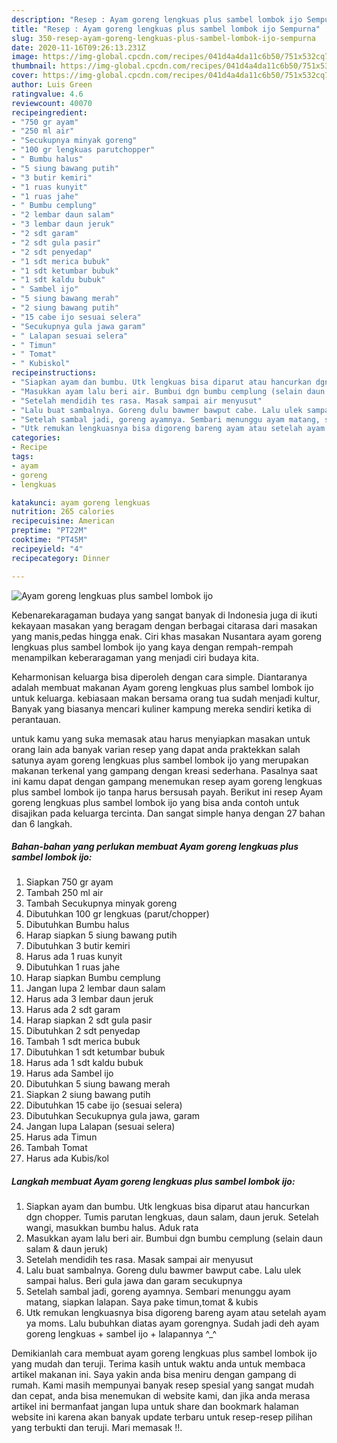 ```yaml
---
description: "Resep : Ayam goreng lengkuas plus sambel lombok ijo Sempurna"
title: "Resep : Ayam goreng lengkuas plus sambel lombok ijo Sempurna"
slug: 350-resep-ayam-goreng-lengkuas-plus-sambel-lombok-ijo-sempurna
date: 2020-11-16T09:26:13.231Z
image: https://img-global.cpcdn.com/recipes/041d4a4da11c6b50/751x532cq70/ayam-goreng-lengkuas-plus-sambel-lombok-ijo-foto-resep-utama.jpg
thumbnail: https://img-global.cpcdn.com/recipes/041d4a4da11c6b50/751x532cq70/ayam-goreng-lengkuas-plus-sambel-lombok-ijo-foto-resep-utama.jpg
cover: https://img-global.cpcdn.com/recipes/041d4a4da11c6b50/751x532cq70/ayam-goreng-lengkuas-plus-sambel-lombok-ijo-foto-resep-utama.jpg
author: Luis Green
ratingvalue: 4.6
reviewcount: 40070
recipeingredient:
- "750 gr ayam"
- "250 ml air"
- "Secukupnya minyak goreng"
- "100 gr lengkuas parutchopper"
- " Bumbu halus"
- "5 siung bawang putih"
- "3 butir kemiri"
- "1 ruas kunyit"
- "1 ruas jahe"
- " Bumbu cemplung"
- "2 lembar daun salam"
- "3 lembar daun jeruk"
- "2 sdt garam"
- "2 sdt gula pasir"
- "2 sdt penyedap"
- "1 sdt merica bubuk"
- "1 sdt ketumbar bubuk"
- "1 sdt kaldu bubuk"
- " Sambel ijo"
- "5 siung bawang merah"
- "2 siung bawang putih"
- "15 cabe ijo sesuai selera"
- "Secukupnya gula jawa garam"
- " Lalapan sesuai selera"
- " Timun"
- " Tomat"
- " Kubiskol"
recipeinstructions:
- "Siapkan ayam dan bumbu. Utk lengkuas bisa diparut atau hancurkan dgn chopper. Tumis parutan lengkuas, daun salam, daun jeruk. Setelah wangi, masukkan bumbu halus. Aduk rata"
- "Masukkan ayam lalu beri air. Bumbui dgn bumbu cemplung (selain daun salam &amp; daun jeruk)"
- "Setelah mendidih tes rasa. Masak sampai air menyusut"
- "Lalu buat sambalnya. Goreng dulu bawmer bawput cabe. Lalu ulek sampai halus. Beri gula jawa dan garam secukupnya"
- "Setelah sambal jadi, goreng ayamnya. Sembari menunggu ayam matang, siapkan lalapan. Saya pake timun,tomat &amp; kubis"
- "Utk remukan lengkuasnya bisa digoreng bareng ayam atau setelah ayam ya moms. Lalu bubuhkan diatas ayam gorengnya. Sudah jadi deh ayam goreng lengkuas + sambel ijo + lalapannya ^_^"
categories:
- Recipe
tags:
- ayam
- goreng
- lengkuas

katakunci: ayam goreng lengkuas 
nutrition: 265 calories
recipecuisine: American
preptime: "PT22M"
cooktime: "PT45M"
recipeyield: "4"
recipecategory: Dinner

---
```



![Ayam goreng lengkuas plus sambel lombok ijo](https://img-global.cpcdn.com/recipes/041d4a4da11c6b50/751x532cq70/ayam-goreng-lengkuas-plus-sambel-lombok-ijo-foto-resep-utama.jpg)

Kebenarekaragaman budaya yang sangat banyak di Indonesia juga di ikuti kekayaan masakan yang beragam dengan berbagai citarasa dari masakan yang manis,pedas hingga enak. Ciri khas masakan Nusantara ayam goreng lengkuas plus sambel lombok ijo yang kaya dengan rempah-rempah menampilkan keberaragaman yang menjadi ciri budaya kita.




Keharmonisan keluarga bisa diperoleh dengan cara simple. Diantaranya adalah membuat makanan Ayam goreng lengkuas plus sambel lombok ijo untuk keluarga. kebiasaan makan bersama orang tua sudah menjadi kultur, Banyak yang biasanya mencari kuliner kampung mereka sendiri ketika di perantauan.

untuk kamu yang suka memasak atau harus menyiapkan masakan untuk orang lain ada banyak varian resep yang dapat anda praktekkan salah satunya ayam goreng lengkuas plus sambel lombok ijo yang merupakan makanan terkenal yang gampang dengan kreasi sederhana. Pasalnya saat ini kamu dapat dengan gampang menemukan resep ayam goreng lengkuas plus sambel lombok ijo tanpa harus bersusah payah.
Berikut ini resep Ayam goreng lengkuas plus sambel lombok ijo yang bisa anda contoh untuk disajikan pada keluarga tercinta. Dan sangat simple hanya dengan 27 bahan dan 6 langkah.


<!--inarticleads1-->

##### Bahan-bahan yang perlukan membuat Ayam goreng lengkuas plus sambel lombok ijo:

1. Siapkan 750 gr ayam
1. Tambah 250 ml air
1. Tambah Secukupnya minyak goreng
1. Dibutuhkan 100 gr lengkuas (parut/chopper)
1. Dibutuhkan  Bumbu halus
1. Harap siapkan 5 siung bawang putih
1. Dibutuhkan 3 butir kemiri
1. Harus ada 1 ruas kunyit
1. Dibutuhkan 1 ruas jahe
1. Harap siapkan  Bumbu cemplung
1. Jangan lupa 2 lembar daun salam
1. Harus ada 3 lembar daun jeruk
1. Harus ada 2 sdt garam
1. Harap siapkan 2 sdt gula pasir
1. Dibutuhkan 2 sdt penyedap
1. Tambah 1 sdt merica bubuk
1. Dibutuhkan 1 sdt ketumbar bubuk
1. Harus ada 1 sdt kaldu bubuk
1. Harus ada  Sambel ijo
1. Dibutuhkan 5 siung bawang merah
1. Siapkan 2 siung bawang putih
1. Dibutuhkan 15 cabe ijo (sesuai selera)
1. Dibutuhkan Secukupnya gula jawa, garam
1. Jangan lupa  Lalapan (sesuai selera)
1. Harus ada  Timun
1. Tambah  Tomat
1. Harus ada  Kubis/kol




<!--inarticleads2-->

##### Langkah membuat  Ayam goreng lengkuas plus sambel lombok ijo:

1. Siapkan ayam dan bumbu. Utk lengkuas bisa diparut atau hancurkan dgn chopper. Tumis parutan lengkuas, daun salam, daun jeruk. Setelah wangi, masukkan bumbu halus. Aduk rata
1. Masukkan ayam lalu beri air. Bumbui dgn bumbu cemplung (selain daun salam &amp; daun jeruk)
1. Setelah mendidih tes rasa. Masak sampai air menyusut
1. Lalu buat sambalnya. Goreng dulu bawmer bawput cabe. Lalu ulek sampai halus. Beri gula jawa dan garam secukupnya
1. Setelah sambal jadi, goreng ayamnya. Sembari menunggu ayam matang, siapkan lalapan. Saya pake timun,tomat &amp; kubis
1. Utk remukan lengkuasnya bisa digoreng bareng ayam atau setelah ayam ya moms. Lalu bubuhkan diatas ayam gorengnya. Sudah jadi deh ayam goreng lengkuas + sambel ijo + lalapannya ^_^




Demikianlah cara membuat ayam goreng lengkuas plus sambel lombok ijo yang mudah dan teruji. Terima kasih untuk waktu anda untuk membaca artikel makanan ini. Saya yakin anda bisa meniru dengan gampang di rumah. Kami masih mempunyai banyak resep spesial yang sangat mudah dan cepat, anda bisa menemukan di website kami, dan jika anda merasa artikel ini bermanfaat jangan lupa untuk share dan bookmark halaman website ini karena akan banyak update terbaru untuk resep-resep pilihan yang terbukti dan teruji. Mari memasak !!. 
